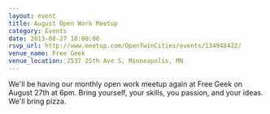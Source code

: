 ```yaml
---
layout: event 
title: August Open Work Meetup
category: Events
date: 2013-08-27 18:00:00
rsvp_url: http://www.meetup.com/OpenTwinCities/events/134948422/ 
venue_name: Free Geek
venue_location: 2537 25th Ave S, Minneapolis, MN
---
```


We'll be having our monthly open work meetup again at Free Geek on August 27th
at 6pm. Bring yourself, your skills, you passion, and your ideas. We'll bring
pizza.
